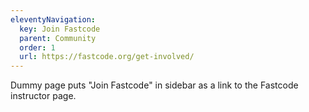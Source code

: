 ```yaml
---
eleventyNavigation:
  key: Join Fastcode
  parent: Community
  order: 1
  url: https://fastcode.org/get-involved/
---
```


Dummy page puts "Join Fastcode" in sidebar as a link to the Fastcode instructor page.